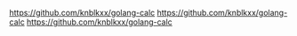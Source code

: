 https://github.com/knblkxx/golang-calc
https://github.com/knblkxx/golang-calc
https://github.com/knblkxx/golang-calc
